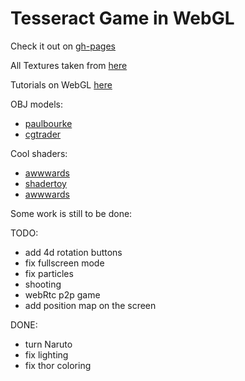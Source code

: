 # Tesseract Game in WebGL

Check it out on [gh-pages](https://xmanatee.github.io/tesseract)

All Textures taken from [here](https://3dtextures.me/category/lava)

Tutorials on WebGL [here](https://developer.mozilla.org/en-US/docs/Web/API/WebGL_API/Tutorial/Getting_started_with_WebGL)

OBJ models:
* [paulbourke](http://paulbourke.net/dataformats/obj/)
* [cgtrader](https://www.cgtrader.com/free-3d-models)


Cool shaders:
* [awwwards](https://www.awwwards.com/inspiration/58308d3fe138233cb758f091)
* [shadertoy](https://www.shadertoy.com/view/4dGyRt)
* [awwwards](https://www.awwwards.com/inspiration/5978541ae1382310dd5a78fa)

Some work is still to be done:

TODO:
* add 4d rotation buttons
* fix fullscreen mode
* fix particles
* shooting
* webRtc p2p game
* add position map on the screen


DONE:
* turn Naruto
* fix lighting
* fix thor coloring
